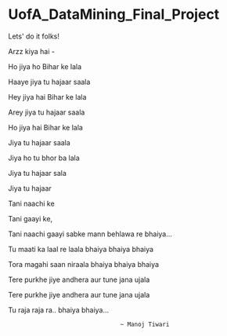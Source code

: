 # UofA_DataMining_Final_Project
Lets' do it folks! 

Arzz kiya hai -


Ho jiya ho Bihar ke lala

Haaye jiya tu hajaar saala

Hey jiya hai Bihar ke lala

Arey jiya tu hajaar saala

Ho jiya hai Bihar ke lala

Jiya tu hajaar saala

Jiya ho tu bhor ba lala

Jiya tu hajaar sala

Jiya tu hajaar

Tani naachi ke

Tani gaayi ke,

Tani naachi gaayi sabke mann behlawa re bhaiya...

Tu maati ka laal re laala bhaiya bhaiya bhaiya

Tora magahi saan niraala bhaiya bhaiya bhaiya

Tere purkhe jiye andhera aur tune jana ujala

Tere purkhe jiye andhera aur tune jana ujala

Tu raja raja ra.. bhaiya bhaiya...


                                    
                                    ~ Manoj Tiwari